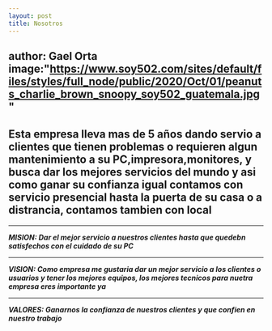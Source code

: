 ```yaml
--- 
layout: post
title: Nosotros 
---
```

author: Gael Orta 
image:"https://www.soy502.com/sites/default/files/styles/full_node/public/2020/Oct/01/peanuts_charlie_brown_snoopy_soy502_guatemala.jpg" 
---

## Esta empresa lleva mas de 5 años dando servio a clientes que tienen problemas o requieren algun mantenimiento a su PC,impresora,monitores, y busca dar los mejores servicios del mundo y asi como ganar su confianza igual contamos con servicio presencial hasta la puerta de su casa o a distrancia, contamos tambien con local

***

**_MISION: Dar el mejor servicio a nuestros clientes hasta que quedebn satisfechos con el cuidado de su PC_**

***

**_VISION: Como empresa me gustaria dar un mejor servicio a los clientes o usuarios y tener los mejores equipos, los mejores tecnicos para nuetra empresa eres importante ya_**

***

**_VALORES: Ganarnos la confianza de nuestros clientes y que confien en nuestro trabajo_**
